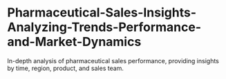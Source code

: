 # Pharmaceutical-Sales-Insights-Analyzing-Trends-Performance-and-Market-Dynamics
 In-depth analysis of pharmaceutical sales performance, providing insights by time, region, product, and sales team.

